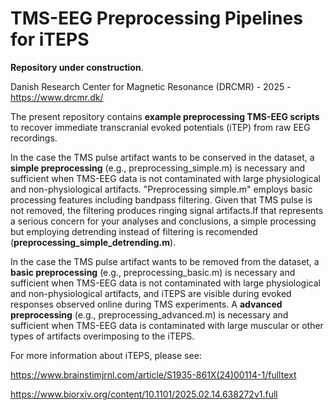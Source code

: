 # **TMS-EEG Preprocessing Pipelines for iTEPS**


**Repository under construction**.




Danish Research Center for Magnetic Resonance (DRCMR) - 2025 - https://www.drcmr.dk/

The present repository contains **example preprocessing TMS-EEG scripts** to recover immediate transcranial evoked potentials (iTEP) from raw EEG recordings.

In the case the TMS pulse artifact wants to be conserved in the dataset, a **simple preprocessing** (e.g., preprocessing_simple.m) is necessary and sufficient when TMS-EEG data is not contaminated with large physiological and non-physiological artifacts. "Preprocessing simple.m" employs basic processing features including bandpass filtering. Given that TMS pulse is not removed, the filtering produces ringing signal artifacts.If that represents a serious concern for your analyses and conclusions, a simple processing but employing detrending instead of filtering is recomended (**preprocessing_simple_detrending.m**).


In the case the TMS pulse artifact wants to be removed from the dataset, a **basic preprocessing** (e.g., preprocessing_basic.m) is necessary and sufficient when TMS-EEG data is not contaminated with large physiological and non-physiological artifacts, and iTEPS are visible during evoked responses observed online during TMS experiments. A **advanced preprocessing** (e.g., preprocessing_advanced.m) is necessary and sufficient when TMS-EEG data is contaminated with large muscular or other types of artifacts overimposing to the iTEPS.

For more information about iTEPS, please see:

https://www.brainstimjrnl.com/article/S1935-861X(24)00114-1/fulltext

https://www.biorxiv.org/content/10.1101/2025.02.14.638272v1.full




